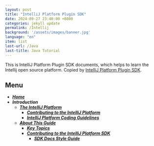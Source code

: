```yaml
---
layout: post
title: "IntelliJ Platform Plugin SDK"
date: 2024-09-27 23:40:00 +0800
categories: jekyll update
permalink: /Intellij
background: '/assets/images/banner.jpg'
language: "en"
item: list
last-url: /Java
last-title: Java Tutorial
---
```


This is IntelliJ Platform Plugin SDK documents, which helps to learn the Intellij open source platform.
Copied by [IntelliJ Platform Plugin SDK][jetbrains].

## Menu
- _**[Home][Home]**_
- _**Introduction**_
  - _**[The IntelliJ Platform][The IntelliJ Platform]**_
    - _**[Contributing to the IntelliJ Platform][Contributing to the IntelliJ Platform]**_
    - _**[IntelliJ Platform Coding Guidelines][IntelliJ Platform Coding Guidelines]**_
  - _**[About This Guide][About This Guide]**_
    - _**[Key Topics][Key Topics]**_
    - _**[Contributing to the IntelliJ Platform SDK][Contributing to the IntelliJ Platform SDK]**_
      - _**[SDK Docs Style Guide][SDK Docs Style Guide]**_
    

[jetbrains]: https://plugins.jetbrains.com/docs/intellij/welcome.html
[Home]: /Intellij/home
[The IntelliJ Platform]: /Intellij/The-IntelliJ-Platform
[Contributing to the IntelliJ Platform]: /Intellij/Contributing-to-the-IntelliJ-Platform
[IntelliJ Platform Coding Guidelines]: /Intellij/IntelliJ-Platform-Coding-Guidelines
[About This Guide]: /Intellij/About-This-Guide
[Key Topics]: /Intellij/Key-Topics
[Contributing to the IntelliJ Platform SDK]: /Intellij/Contributing-to-the-IntelliJ-Platform-SDK
[SDK Docs Style Guide]: /Intellij/SDK-Docs-Style-Guide
